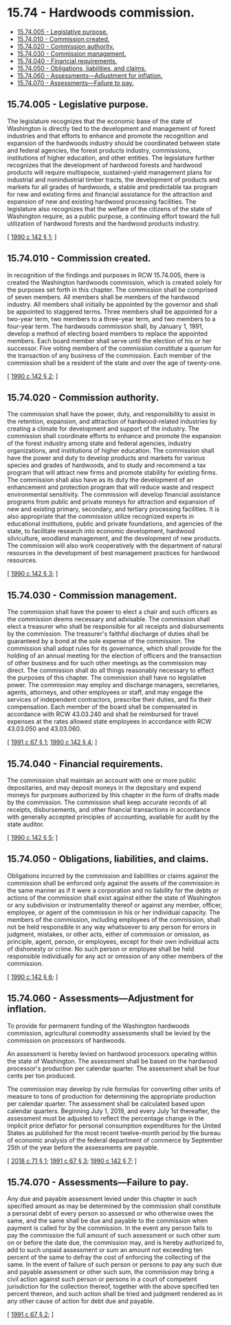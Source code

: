 # 15.74 - Hardwoods commission.
* [15.74.005 - Legislative purpose.](#1574005---legislative-purpose)
* [15.74.010 - Commission created.](#1574010---commission-created)
* [15.74.020 - Commission authority.](#1574020---commission-authority)
* [15.74.030 - Commission management.](#1574030---commission-management)
* [15.74.040 - Financial requirements.](#1574040---financial-requirements)
* [15.74.050 - Obligations, liabilities, and claims.](#1574050---obligations-liabilities-and-claims)
* [15.74.060 - Assessments—Adjustment for inflation.](#1574060---assessmentsadjustment-for-inflation)
* [15.74.070 - Assessments—Failure to pay.](#1574070---assessmentsfailure-to-pay)
## 15.74.005 - Legislative purpose.
The legislature recognizes that the economic base of the state of Washington is directly tied to the development and management of forest industries and that efforts to enhance and promote the recognition and expansion of the hardwoods industry should be coordinated between state and federal agencies, the forest products industry, commissions, institutions of higher education, and other entities. The legislature further recognizes that the development of hardwood forests and hardwood products will require multispecie, sustained-yield management plans for industrial and nonindustrial timber tracts, the development of products and markets for all grades of hardwoods, a stable and predictable tax program for new and existing firms and financial assistance for the attraction and expansion of new and existing hardwood processing facilities. The legislature also recognizes that the welfare of the citizens of the state of Washington require, as a public purpose, a continuing effort toward the full utilization of hardwood forests and the hardwood products industry.

\[ [1990 c 142 § 1](https://leg.wa.gov/CodeReviser/documents/sessionlaw/1990c142.pdf?cite=1990%20c%20142%20§%201); \]

## 15.74.010 - Commission created.
In recognition of the findings and purposes in RCW 15.74.005, there is created the Washington hardwoods commission, which is created solely for the purposes set forth in this chapter. The commission shall be comprised of seven members. All members shall be members of the hardwood industry. All members shall initially be appointed by the governor and shall be appointed to staggered terms. Three members shall be appointed for a two-year term, two members to a three-year term, and two members to a four-year term. The hardwoods commission shall, by January 1, 1991, develop a method of electing board members to replace the appointed members. Each board member shall serve until the election of his or her successor. Five voting members of the commission constitute a quorum for the transaction of any business of the commission. Each member of the commission shall be a resident of the state and over the age of twenty-one.

\[ [1990 c 142 § 2](https://leg.wa.gov/CodeReviser/documents/sessionlaw/1990c142.pdf?cite=1990%20c%20142%20§%202); \]

## 15.74.020 - Commission authority.
The commission shall have the power, duty, and responsibility to assist in the retention, expansion, and attraction of hardwood-related industries by creating a climate for development and support of the industry. The commission shall coordinate efforts to enhance and promote the expansion of the forest industry among state and federal agencies, industry organizations, and institutions of higher education. The commission shall have the power and duty to develop products and markets for various species and grades of hardwoods, and to study and recommend a tax program that will attract new firms and promote stability for existing firms. The commission shall also have as its duty the development of an enhancement and protection program that will reduce waste and respect environmental sensitivity. The commission will develop financial assistance programs from public and private moneys for attraction and expansion of new and existing primary, secondary, and tertiary processing facilities. It is also appropriate that the commission utilize recognized experts in educational institutions, public and private foundations, and agencies of the state, to facilitate research into economic development, hardwood silviculture, woodland management, and the development of new products. The commission will also work cooperatively with the department of natural resources in the development of best management practices for hardwood resources.

\[ [1990 c 142 § 3](https://leg.wa.gov/CodeReviser/documents/sessionlaw/1990c142.pdf?cite=1990%20c%20142%20§%203); \]

## 15.74.030 - Commission management.
The commission shall have the power to elect a chair and such officers as the commission deems necessary and advisable. The commission shall elect a treasurer who shall be responsible for all receipts and disbursements by the commission. The treasurer's faithful discharge of duties shall be guaranteed by a bond at the sole expense of the commission. The commission shall adopt rules for its governance, which shall provide for the holding of an annual meeting for the election of officers and the transaction of other business and for such other meetings as the commission may direct. The commission shall do all things reasonably necessary to effect the purposes of this chapter. The commission shall have no legislative power. The commission may employ and discharge managers, secretaries, agents, attorneys, and other employees or staff, and may engage the services of independent contractors, prescribe their duties, and fix their compensation. Each member of the board shall be compensated in accordance with RCW 43.03.240 and shall be reimbursed for travel expenses at the rates allowed state employees in accordance with RCW 43.03.050 and 43.03.060.

\[ [1991 c 67 § 1](https://lawfilesext.leg.wa.gov/biennium/1991-92/Pdf/Bills/Session%20Laws/Senate/5626-S.SL.pdf?cite=1991%20c%2067%20§%201); [1990 c 142 § 4](https://leg.wa.gov/CodeReviser/documents/sessionlaw/1990c142.pdf?cite=1990%20c%20142%20§%204); \]

## 15.74.040 - Financial requirements.
The commission shall maintain an account with one or more public depositaries, and may deposit moneys in the depositary and expend moneys for purposes authorized by this chapter in the form of drafts made by the commission. The commission shall keep accurate records of all receipts, disbursements, and other financial transactions in accordance with generally accepted principles of accounting, available for audit by the state auditor.

\[ [1990 c 142 § 5](https://leg.wa.gov/CodeReviser/documents/sessionlaw/1990c142.pdf?cite=1990%20c%20142%20§%205); \]

## 15.74.050 - Obligations, liabilities, and claims.
Obligations incurred by the commission and liabilities or claims against the commission shall be enforced only against the assets of the commission in the same manner as if it were a corporation and no liability for the debts or actions of the commission shall exist against either the state of Washington or any subdivision or instrumentality thereof or against any member, officer, employee, or agent of the commission in his or her individual capacity. The members of the commission, including employees of the commission, shall not be held responsible in any way whatsoever to any person for errors in judgment, mistakes, or other acts, either of commission or omission, as principle, agent, person, or employees, except for their own individual acts of dishonesty or crime. No such person or employee shall be held responsible individually for any act or omission of any other members of the commission.

\[ [1990 c 142 § 6](https://leg.wa.gov/CodeReviser/documents/sessionlaw/1990c142.pdf?cite=1990%20c%20142%20§%206); \]

## 15.74.060 - Assessments—Adjustment for inflation.
To provide for permanent funding of the Washington hardwoods commission, agricultural commodity assessments shall be levied by the commission on processors of hardwoods.

An assessment is hereby levied on hardwood processors operating within the state of Washington. The assessment shall be based on the hardwood processor's production per calendar quarter. The assessment shall be four cents per ton produced.

The commission may develop by rule formulas for converting other units of measure to tons of production for determining the appropriate production per calendar quarter. The assessment shall be calculated based upon calendar quarters. Beginning July 1, 2019, and every July 1st thereafter, the assessment must be adjusted to reflect the percentage change in the implicit price deflator for personal consumption expenditures for the United States as published for the most recent twelve-month period by the bureau of economic analysis of the federal department of commerce by September 25th of the year before the assessments are payable.

\[ [2018 c 71 § 1](https://lawfilesext.leg.wa.gov/biennium/2017-18/Pdf/Bills/Session%20Laws/Senate/6073.SL.pdf?cite=2018%20c%2071%20§%201); [1991 c 67 § 3](https://lawfilesext.leg.wa.gov/biennium/1991-92/Pdf/Bills/Session%20Laws/Senate/5626-S.SL.pdf?cite=1991%20c%2067%20§%203); [1990 c 142 § 7](https://leg.wa.gov/CodeReviser/documents/sessionlaw/1990c142.pdf?cite=1990%20c%20142%20§%207); \]

## 15.74.070 - Assessments—Failure to pay.
Any due and payable assessment levied under this chapter in such specified amount as may be determined by the commission shall constitute a personal debt of every person so assessed or who otherwise owes the same, and the same shall be due and payable to the commission when payment is called for by the commission. In the event any person fails to pay the commission the full amount of such assessment or such other sum on or before the date due, the commission may, and is hereby authorized to, add to such unpaid assessment or sum an amount not exceeding ten percent of the same to defray the cost of enforcing the collecting of the same. In the event of failure of such person or persons to pay any such due and payable assessment or other such sum, the commission may bring a civil action against such person or persons in a court of competent jurisdiction for the collection thereof, together with the above specified ten percent thereon, and such action shall be tried and judgment rendered as in any other cause of action for debt due and payable.

\[ [1991 c 67 § 2](https://lawfilesext.leg.wa.gov/biennium/1991-92/Pdf/Bills/Session%20Laws/Senate/5626-S.SL.pdf?cite=1991%20c%2067%20§%202); \]


